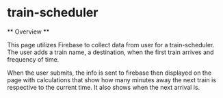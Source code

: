 # train-scheduler

** Overview **

This page utilizes Firebase to collect data from user for a train-scheduler. The user adds a train name, a destination, when the first train arrives and frequency of time.

When the user submits, the info is sent to firebase then displayed on the page with calculations that show how many minutes away the next train is respective to the current time. It also shows when the next arrival is.